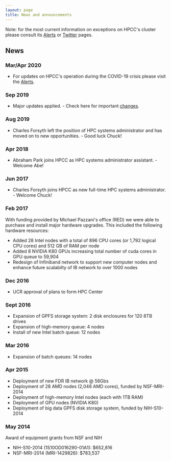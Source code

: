 ```yaml
---
layout: page
title: News and announcements
---
```


Note: for the most current information on exceptions on HPCC's cluster please
consult its [Alerts](http://hpcc.ucr.edu/alerts.html) or
[Twitter](https://twitter.com/UCR_HPCC) pages.

## News

### Mar/Apr 2020

* For updates on HPCC's operation during the COVID-19 crisis please visit the [Alerts](http://hpcc.ucr.edu/alerts.html#hpcc-operation-during-covid-19-crisis).

### Sep 2019

* Major updates applied. - Check here for important [changes](https://hpcc.ucr.edu/changes).

### Aug 2019

* Charles Forsyth left the position of HPC systems administrator and has moved on to new opportunities. - Good luck Chuck!

### Apr 2018

* Abraham Park joins HPCC as HPC systems administrator assistant. - Welcome Abe!

### Jun 2017

* Charles Forsyth joins HPCC as new full-time HPC systems administrator. - Welcome Chuck!

### Feb 2017

With funding provided by Michael Pazzani's office (RED) we were able to purchase and install major hardware upgrades. This included the following hardware resources:

* Added 28 Intel nodes with a total of 896 CPU cores (or 1,792 logical CPU cores) and 512 GB of RAM per node
* Added 8 NVIDIA K80 GPUs increasing total number of cuda cores in GPU queue to 59,904
* Redesign of Infiniband network to support new computer nodes and enhance future scalabilty of IB network to over 1000 nodes

### Dec 2016

* UCR approval of plans to form HPC Center 

### Sept 2016

* Expansion of GPFS storage system: 2 disk enclosures for 120 8TB drives
* Expansion of high-memory queue: 4 nodes
* Install of new Intel batch queue: 12 nodes

### Mar 2016

* Expansion of batch queues: 14 nodes

### Apr 2015 

* Deployment of new FDR IB network @ 56Gbs
* Deployment of 28 AMD nodes (2,048 AMD cores), funded by NSF-MRI-2014
* Deployment of high-memory Intel nodes (each with 1TB RAM)
* Deployment of GPU nodes (NVIDIA K80)
* Deployment of big data GPFS disk storage system, funded by NIH-S10-2014

### May 2014

Award of equipment grants from NSF and NIH

* NIH-S10-2014 (1S10OD016290-01A1): $652,816
* NSF-MRI-2014 (MRI-1429826): $783,537





